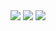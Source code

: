<img src="https://capsule-render.vercel.app/api?type=waving&color=auto&height=300&section=header&text=Welcome!!!&fontSize=90" />

<img src="https://img.shields.io/badge/react-20232a.svg?style=for-the-badge&logo=react&logoColor=61DAFB" />
<img src="https://img.shields.io/badge/github-181717.svg?style=for-the-badge&logo=github&logoColor=white" />
